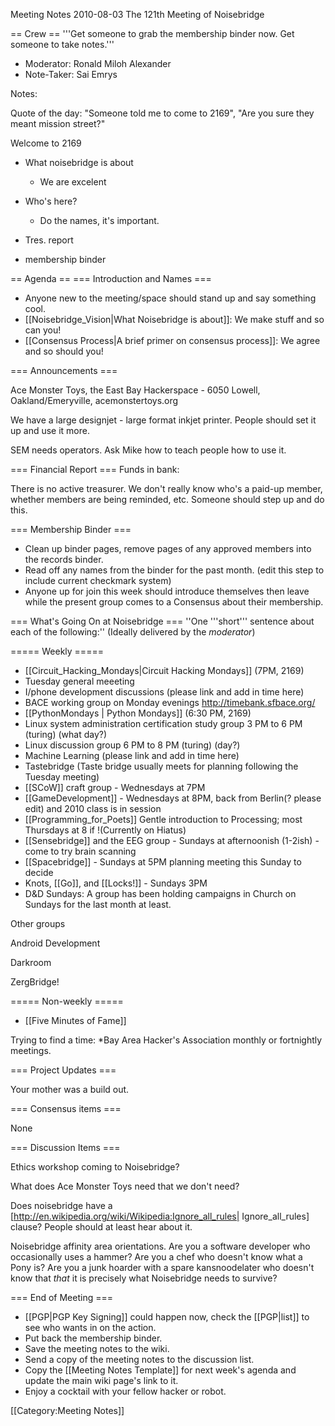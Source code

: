 Meeting Notes 2010-08-03 
 The 121th Meeting of Noisebridge

== Crew ==
'''Get someone to grab the membership binder now. Get someone to take notes.'''

* Moderator: Ronald Miloh Alexander
* Note-Taker: Sai Emrys

Notes:

Quote of the day: "Someone told me to come to 2169", "Are you sure they meant mission street?"

Welcome to 2169

* What noisebridge is about
  - We are excelent

* Who's here?
  - Do the names, it's important.

* Tres. report

* membership binder

== Agenda ==
=== Introduction and Names ===
* Anyone new to the meeting/space should stand up and say something cool.
* [[Noisebridge_Vision|What Noisebridge is about]]: We make stuff and so can you!
* [[Consensus Process|A brief primer on consensus process]]: We agree and so should you!

=== Announcements ===

Ace Monster Toys, the East Bay Hackerspace - 6050 Lowell, Oakland/Emeryville,  acemonstertoys.org

We have a large designjet - large format inkjet printer. People should set it up and use it more.

SEM needs operators. Ask Mike how to teach people how to use it.

=== Financial Report ===
Funds in bank:

There is no active treasurer. We don't really know who's a paid-up member, whether members are being reminded, etc. Someone should step up and do this.

=== Membership Binder ===
* Clean up binder pages, remove pages of any approved members into the records binder.
* Read off any names from the binder for the past month. (edit this step to include current checkmark system)
* Anyone up for join this week should introduce themselves then leave while the present group comes to a Consensus about their membership.

=== What's Going On at Noisebridge ===
''One '''short''' sentence about each of the following:'' (Ideally delivered by the *moderator*)

===== Weekly =====
* [[Circuit_Hacking_Mondays|Circuit Hacking Mondays]] (7PM, 2169)
* Tuesday general meeeting 
* I/phone development discussions (please link and add in time here)
* BACE working group on Monday evenings http://timebank.sfbace.org/
* [[PythonMondays | Python Mondays]] (6:30 PM, 2169) 
* Linux system administration certification study group 3 PM to 6 PM (turing)  (what day?)
* Linux discussion group 6 PM to 8 PM (turing)  (day?)
* Machine Learning (please link and add in time here)
* Tastebridge (Taste bridge usually meets for planning following the Tuesday meeting)
* [[SCoW]] craft group - Wednesdays at 7PM
* [[GameDevelopment]] - Wednesdays at 8PM, back from Berlin(? please edit) and 2010 class is in session
* [[Programming_for_Poets]] Gentle introduction to Processing; most Thursdays at 8 if !(Currently on Hiatus) 
* [[Sensebridge]] and the EEG group - Sundays at afternoonish (1-2ish) - come to try brain scanning
* [[Spacebridge]] - Sundays at 5PM planning meeting this Sunday to decide 
* Knots, [[Go]], and [[Locks!]] - Sundays 3PM
* D&amp;D Sundays:  A group has been holding campaigns in Church on Sundays for the last month at least.

Other groups 

Android Development

Darkroom

ZergBridge!

===== Non-weekly =====
* [[Five Minutes of Fame]]

Trying to find a time: 
*Bay Area Hacker's Association monthly or fortnightly meetings.

=== Project Updates ===

Your mother was a build out.

=== Consensus items ===

None

=== Discussion Items ===

Ethics workshop coming to Noisebridge?

What does Ace Monster Toys need that we don't need?

Does noisebridge have a [http://en.wikipedia.org/wiki/Wikipedia:Ignore_all_rules| Ignore_all_rules] clause?
People should at least hear about it.

Noisebridge affinity area orientations.  Are you a software developer who occasionally uses a hammer?  Are you a chef who doesn't know what a Pony is?  Are you a junk hoarder with a spare kansnoodelater who doesn't know that *that* it is precisely what Noisebridge needs to survive?

=== End of Meeting ===
* [[PGP|PGP Key Signing]] could happen now, check the [[PGP|list]] to see who wants in on the action.
* Put back the membership binder.
* Save the meeting notes to the wiki.
* Send a copy of the meeting notes to the discussion list.
* Copy the [[Meeting Notes Template]] for next week's agenda and update the main wiki page's link to it.
* Enjoy a cocktail with your fellow hacker or robot.

[[Category:Meeting Notes]]